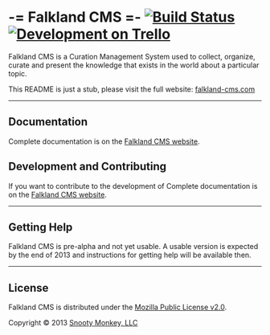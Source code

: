 -= Falkland CMS =- [![Build Status](https://travis-ci.org/SnootyMonkey/Falkland-CMS.png?branch=master)](https://travis-ci.org/SnootyMonkey/Falkland-CMS) [![Development on Trello](http://snooty-monkey-open-images.s3.amazonaws.com/managed_on_trello.jpg)](https://trello.com/b/UgzPjFAX/falkland-cms)
============

Falkland CMS is a Curation Management System used to collect, organize, curate and present the knowledge that exists in the world about a particular topic.

This README is just a stub, please visit the full website: [falkland-cms.com](http://falkland-cms.com)

---

## Documentation

Complete documentation is on the [Falkland CMS website](http://falkland-cms.com).

## Development and Contributing

If you want to contribute to the development of Complete documentation is on the [Falkland CMS website](http://falkland-cms.com).

---

## Getting Help

Falkland CMS is pre-alpha and not yet usable. A usable version is expected by the end of 2013 and instructions for getting help will be available then.

---

## License

Falkland CMS is distributed under the [Mozilla Public License v2.0](http://www.mozilla.org/MPL/2.0/).

Copyright © 2013 [Snooty Monkey, LLC](http://snootymonkey.com/)